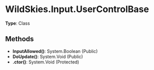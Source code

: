 ﻿# WildSkies.Input.UserControlBase

**Type**: Class

## Methods

- **InputAllowed()**: System.Boolean (Public)
- **DoUpdate()**: System.Void (Public)
- **.ctor()**: System.Void (Protected)

